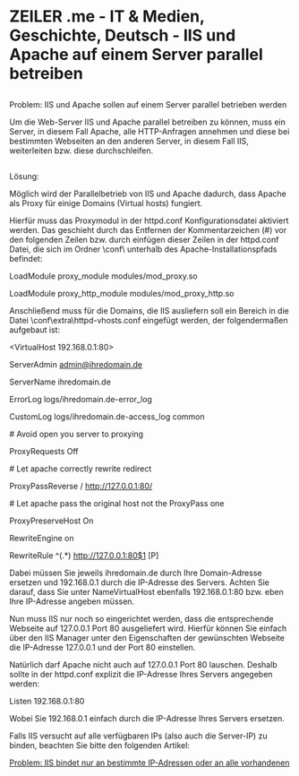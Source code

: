 # ZEILER .me - IT & Medien, Geschichte, Deutsch - IIS und Apache auf einem Server parallel betreiben

## 

Problem: IIS und Apache sollen auf einem Server parallel betrieben werden

Um die Web-Server IIS und Apache parallel betreiben zu können, muss ein Server, in diesem Fall Apache, alle HTTP-Anfragen annehmen und diese bei bestimmten Webseiten an den anderen Server, in diesem Fall IIS, weiterleiten bzw. diese durchschleifen.

## 

Lösung:

Möglich wird der Parallelbetrieb von IIS und Apache dadurch, dass Apache als Proxy für einige Domains (Virtual hosts) fungiert.

Hierfür muss das Proxymodul in der httpd.conf Konfigurationsdatei aktiviert werden. Das geschieht durch das Entfernen der Kommentarzeichen (#) vor den folgenden Zeilen bzw. durch einfügen dieser Zeilen in der httpd.conf Datei, die sich im Ordner \\conf\\ unterhalb des Apache-Installationspfads befindet:

LoadModule proxy\_module modules/mod\_proxy.so

LoadModule proxy\_http\_module modules/mod\_proxy\_http.so

Anschließend muss für die Domains, die IIS ausliefern soll ein <VirtualHost> Bereich in die Datei \\conf\\extra\\httpd-vhosts.conf eingefügt werden, der folgendermaßen aufgebaut ist:

<VirtualHost 192.168.0.1:80>

ServerAdmin admin@ihredomain.de

ServerName ihredomain.de

ErrorLog logs/ihredomain.de-error\_log

CustomLog logs/ihredomain.de-access\_log common

\# Avoid open you server to proxying

ProxyRequests Off

\# Let apache correctly rewrite redirect

ProxyPassReverse / http://127.0.0.1:80/

\# Let apache pass the original host not the ProxyPass one

ProxyPreserveHost On

RewriteEngine on

RewriteRule ^(.\*) http://127.0.0.1:80$1 \[P\]

</VirtualHost>

Dabei müssen Sie jeweils ihredomain.de durch Ihre Domain-Adresse ersetzen und 192.168.0.1 durch die IP-Adresse des Servers. Achten Sie darauf, dass Sie unter NameVirtualHost ebenfalls 192.168.0.1:80 bzw. eben Ihre IP-Adresse angeben müssen.

Nun muss IIS nur noch so eingerichtet werden, dass die entsprechende Webseite auf 127.0.0.1 Port 80 ausgeliefert wird. Hierfür können Sie einfach über den IIS Manager unter den Eigenschaften der gewünschten Webseite die IP-Adresse 127.0.0.1 und der Port 80 einstellen.

Natürlich darf Apache nicht auch auf 127.0.0.1 Port 80 lauschen. Deshalb sollte in der httpd.conf explizit die IP-Adresse Ihres Servers angegeben werden:

Listen 192.168.0.1:80

Wobei Sie 192.168.0.1 einfach durch die IP-Adresse Ihres Servers ersetzen.

Falls IIS versucht auf alle verfügbaren IPs (also auch die Server-IP) zu binden, beachten Sie bitte den folgenden Artikel:

[Problem: IIS bindet nur an bestimmte IP-Adressen oder an alle vorhandenen](https://www.zeiler.me/listenonlylist-registry-werte-iis-an-ip-binden.html)